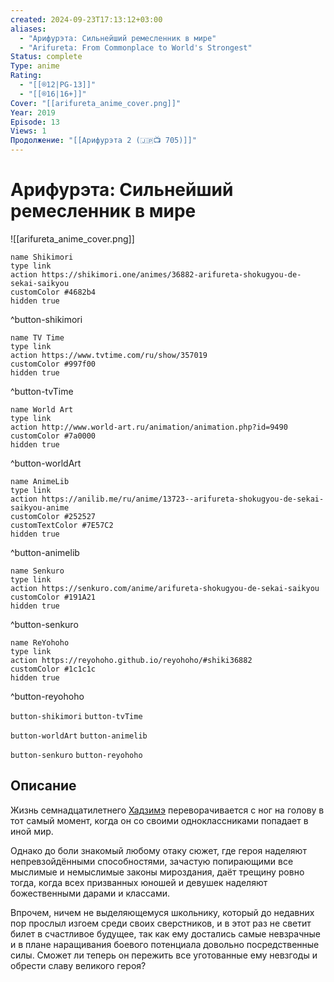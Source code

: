 ```yaml
---
created: 2024-09-23T17:13:12+03:00
aliases:
  - "Арифурэта: Сильнейший ремесленник в мире"
  - "Arifureta: From Commonplace to World's Strongest"
Status: complete
Type: anime
Rating:
  - "[[®️12|PG-13]]"
  - "[[®️16|16+]]"
Cover: "[[arifureta_anime_cover.png]]"
Year: 2019
Episode: 13
Views: 1
Продолжение: "[[Арифурэта 2 (🇯🇵📺 705)]]"
---
```


# Арифурэта: Сильнейший ремесленник в мире

![[arifureta_anime_cover.png]]

```button
name Shikimori
type link
action https://shikimori.one/animes/36882-arifureta-shokugyou-de-sekai-saikyou
customColor #4682b4
hidden true
```
^button-shikimori

```button
name TV Time
type link
action https://www.tvtime.com/ru/show/357019
customColor #997f00
hidden true
```
^button-tvTime

```button
name World Art
type link
action http://www.world-art.ru/animation/animation.php?id=9490
customColor #7a0000
hidden true
```
^button-worldArt

```button
name AnimeLib
type link
action https://anilib.me/ru/anime/13723--arifureta-shokugyou-de-sekai-saikyou-anime
customColor #252527
customTextColor #7E57C2
hidden true
```
^button-animelib

```button
name Senkuro
type link
action https://senkuro.com/anime/arifureta-shokugyou-de-sekai-saikyou
customColor #191A21
hidden true
```
^button-senkuro

```button
name ReYohoho
type link
action https://reyohoho.github.io/reyohoho/#shiki36882
customColor #1c1c1c
hidden true
```
^button-reyohoho

`button-shikimori` `button-tvTime`

`button-worldArt` `button-animelib`

`button-senkuro` `button-reyohoho`

## Описание

Жизнь семнадцатилетнего [Хадзимэ](https://shikimori.one/characters/128137-hajime-nagumo) переворачивается с ног на голову в тот самый момент, когда он со своими одноклассниками попадает в иной мир.

Однако до боли знакомый любому отаку сюжет, где героя наделяют непревзойдёнными способностями, зачастую попирающими все мыслимые и немыслимые законы мироздания, даёт трещину ровно тогда, когда всех призванных юношей и девушек наделяют божественными дарами и классами.

Впрочем, ничем не выделяющемуся школьнику, который до недавних пор прослыл изгоем среди своих сверстников, и в этот раз не светит билет в счастливое будущее, так как ему достались самые невзрачные и в плане наращивания боевого потенциала довольно посредственные силы. Сможет ли теперь он пережить все уготованные ему невзгоды и обрести славу великого героя?
